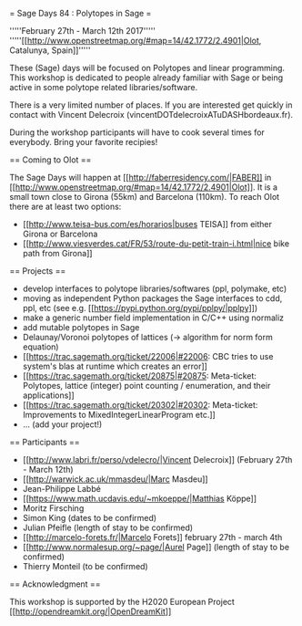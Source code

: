 = Sage Days 84 : Polytopes in Sage =

'''''February 27th - March 12th 2017'''''
'''''[[http://www.openstreetmap.org/#map=14/42.1772/2.4901|Olot, Catalunya, Spain]]'''''

These (Sage) days will be focused on Polytopes and linear programming. This workshop is dedicated to people already familiar with Sage or being active in some polytope related libraries/software.

There is a very limited number of places. If you are interested get quickly in contact with Vincent Delecroix (vincentDOTdelecroixATuDASHbordeaux.fr).

During the workshop participants will have to cook several times for everybody. Bring your favorite recipies!

== Coming to Olot ==

The Sage Days will happen at [[http://faberresidency.com/|FABER]] in [[http://www.openstreetmap.org/#map=14/42.1772/2.4901|Olot]]. It is a small town close to Girona (55km) and Barcelona (110km). To reach Olot there are at least two options:

 * [[http://www.teisa-bus.com/es/horarios|buses TEISA]] from either Girona or Barcelona
 * [[http://www.viesverdes.cat/FR/53/route-du-petit-train-i.html|nice bike path from Girona]]

== Projects ==

 * develop interfaces to polytope libraries/softwares (ppl, polymake, etc)
 * moving as independent Python packages the Sage interfaces to cdd, ppl, etc (see e.g. [[https://pypi.python.org/pypi/pplpy/|pplpy]])
 * make a generic number field implementation in C/C++ using normaliz
 * add mutable polytopes in Sage
 * Delaunay/Voronoi polytopes of lattices (-> algorithm for norm form equation)
 * [[https://trac.sagemath.org/ticket/22006|#22006: CBC tries to use system's blas at runtime which creates an error]]
 * [[https://trac.sagemath.org/ticket/20875|#20875: Meta-ticket: Polytopes, lattice (integer) point counting / enumeration, and their applications]]
 * [[https://trac.sagemath.org/ticket/20302|#20302: Meta-ticket: Improvements to MixedIntegerLinearProgram etc.]]
 * ... (add your project!)

== Participants ==

 * [[http://www.labri.fr/perso/vdelecro/|Vincent Delecroix]] (February 27th - March 12th)
 * [[http://warwick.ac.uk/mmasdeu/|Marc Masdeu]]
 * Jean-Philippe Labbé
 * [[https://www.math.ucdavis.edu/~mkoeppe/|Matthias Köppe]]
 * Moritz Firsching
 * Simon King (dates to be confirmed)
 * Julian Pfeifle (length of stay to be confirmed)
 * [[http://marcelo-forets.fr/|Marcelo Forets]] february 27th - march 4th
 * [[http://www.normalesup.org/~page/|Aurel Page]] (length of stay to be confirmed)
 * Thierry Monteil (to be confirmed)

== Acknowledgment ==

This workshop is supported by the H2020 European Project [[http://opendreamkit.org/|OpenDreamKit]]
